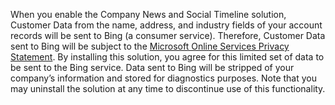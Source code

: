 When you enable the Company News and Social Timeline solution, Customer Data from the name, address, and industry fields of your account records will be sent to Bing (a consumer service). Therefore, Customer Data sent to Bing will be subject to the [Microsoft Online Services Privacy Statement](http://go.microsoft.com/fwlink/p/?LinkID=513066). By installing this solution, you agree for this limited set of data to be sent to the Bing service. Data sent to Bing will be stripped of your company’s information and stored for diagnostics purposes. Note that you may uninstall the solution at any time to discontinue use of this functionality.